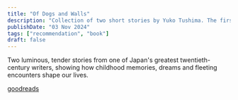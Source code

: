 ```yaml
---
title: "Of Dogs and Walls"
description: "Collection of two short stories by Yuko Tushima. The first story is 'The watery realm' and the second story is 'Of Dogs and Walls'."
publishDate: "03 Nov 2024"
tags: ["recommendation", "book"]
draft: false
---
```


Two luminous, tender stories from one of Japan's greatest twentieth-century writers, showing how childhood memories, dreams and fleeting encounters shape our lives.

[goodreads](https://www.goodreads.com/book/show/36436102-of-dogs-and-walls)

